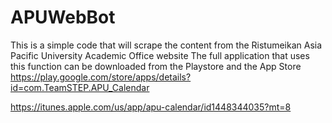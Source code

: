 # APUWebBot
This is a simple code that will scrape the content from the Ristumeikan Asia Pacific University Academic Office website
The full application that uses this function can be downloaded from the Playstore and the App Store
https://play.google.com/store/apps/details?id=com.TeamSTEP.APU_Calendar

https://itunes.apple.com/us/app/apu-calendar/id1448344035?mt=8
